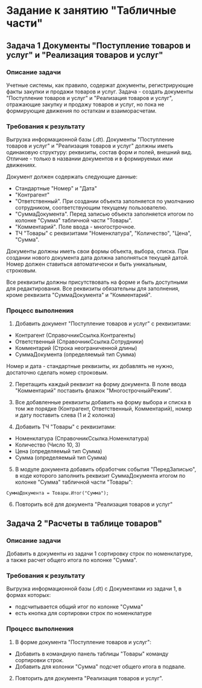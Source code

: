 # Задание к занятию "Табличные части"

## Задача 1 Документы "Поступление товаров и услуг" и "Реализация товаров и услуг"

### Описание задачи

Учетные системы, как правило, содержат документы, регистрирующие факты закупки и продажи товаров и услуг. Задача - создать документы "Поступление товаров и услуг" и "Реализация товаров и услуг", отражающие закупку и продажу товаров и услуг, но пока не формирующие движения по остаткам и взаиморасчетам.

### Требования к результату

Выгрузка информационной базы (.dt). Документы "Поступление товаров и услуг" и "Реализация товаров и услуг" должны иметь одинаковую структуру: реквизиты, состав форм и полей, внешний вид.
Отличие - только в названии документов и в формируемых ими движениях.

Документ должен содержать следующие данные:

* Стандартные "Номер" и "Дата"
* "Контрагент"
* "Ответственный". При создании объекта заполняется по умолчанию сотрудником, соответствующим текущему пользователю.
* "СуммаДокумента". Перед записью объекта заполняется итогом по колонке "Сумма" табличной части "Товары".
* "Комментарий". Поле ввода - многострочное.
* ТЧ "Товары" с реквизитами "Номенклатура", "Количество", "Цена", "Сумма".

Документы должны иметь свои формы объекта, выбора, списка.
При создании нового документа дата должна заполняться текущей датой.
Номер должен ставиться автоматически и быть уникальным, строковым.

Все реквизиты должны присутствовать на форме и быть доступными для редактирования. Все реквизиты обязательны для заполнения, кроме реквизита "СуммаДокумента" и "Комментарий".

### Процесс выполнения

1. Добавить документ "Поступление товаров и услуг" с реквизитами:
  * Контрагент (СправочникСсылка.Контрагенты)
  * Ответственный (СправочникСсылка.Сотрудники)
  * Комментарий (Строка неограниченной длины)
  * СуммаДокумента (определяемый тип Сумма)
  
Номер и дата - стандартные реквизиты, их добавлять не нужно, достаточно сделать номер строковым.
  
2. Перетащить каждый реквизит на форму документа. В поле ввода "Комментарий" поставить флажок "МногострочныйРежим".
  
3. Все добавленные реквизиты добавить на форму выбора и списка в том же порядке (Контрагент, Ответственный, Комментарий), номер и дату поставить слева (1 и 2 колонка)
  
4. Добавить ТЧ "Товары" с реквизитами:
* Номенклатура (СправочникСсылка.Номенклатура)
* Количество (Число 10, 3)
* Цена (определяемый тип Сумма)
* Сумма (определяемый тип Сумма)

5. В модуле документа добавить обработчик события "ПередЗаписью", в коде которого заполнить реквизит СуммаДокумента итогом по колонке "Сумма" табличной части "Товары":
```bsl
СуммаДокумента = Товары.Итог("Сумма");
```
  
6. Повторить всё для документа "Реализация товаров и услуг"

## Задача 2 "Расчеты в таблице товаров" 

### Описание задачи

Добавить в документы из задачи 1 сортировку строк по номенклатуре, а также расчет общего итога по колонке "Сумма".

### Требования к результату

Выгрузка информационной базы (.dt) с Документами из задачи 1, в формах которых:

* подсчитывается общий итог по колонке "Сумма"
* есть кнопка для сортировки строк по номенклатуре

### Процесс выполнения

1. В форме документа "Поступление товаров и услуг":
* Добавить в командную панель таблицы "Товары" команду сортировки строк.
* Добавить для колонки "Сумма" подсчет общего итога в подвале.

2. Повторить для документа "Реализация товаров и услуг".
